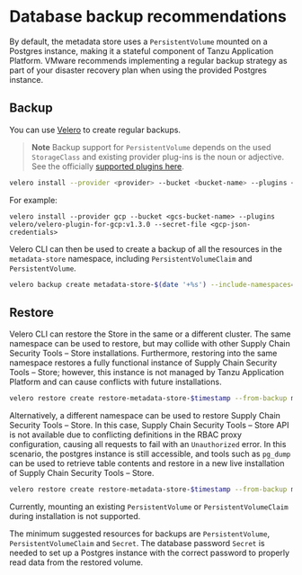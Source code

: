 # Database backup recommendations

By default, the metadata store uses a `PersistentVolume` mounted on a Postgres instance, making it a stateful component of Tanzu Application Platform. VMware recommends implementing a regular backup strategy as part of your disaster recovery plan when using the provided Postgres instance.

## <a id='backup-store'></a>Backup
You can use [Velero](https://velero.io/) to create regular backups.

>**Note** Backup support for `PersistentVolume` depends on the used `StorageClass` and existing provider plug-ins is the noun or adjective. See the officially [supported plugins here](https://velero.io/plugins/).

```bash
velero install --provider <provider> --bucket <bucket-name> --plugins <plugin-image-location> --secret-file <secrets-file>
```

For example:

```console
velero install --provider gcp --bucket <gcs-bucket-name> --plugins velero/velero-plugin-for-gcp:v1.3.0 --secret-file <gcp-json-credentials>
```

Velero CLI can then be used to create a backup of all the resources in the `metadata-store` namespace, including `PersistentVolumeClaim` and `PersistentVolume`.

```bash
velero backup create metadata-store-$(date '+%s') --include-namespaces=metadata-store
```

## <a id='restore-store'></a>Restore
Velero CLI can restore the Store in the same or a different cluster. The same namespace can be used to restore, but may collide with other Supply Chain Security Tools – Store installations. Furthermore, restoring into the same namespace restores a fully functional instance of Supply Chain Security Tools – Store; however, this instance is not managed by Tanzu Application Platform and can cause conflicts with future installations.

```bash
velero restore create restore-metadata-store-$timestamp --from-backup metadata-store-$timestamp --namespace-mappings metadata-store:metadata-store
```

Alternatively, a different namespace can be used to restore Supply Chain Security Tools – Store. In this case, Supply Chain Security Tools – Store API is not available due to conflicting definitions in the RBAC proxy configuration, causing all requests to fail with an `Unauthorized` error. In this scenario, the postgres instance is still accessible, and tools such as `pg_dump` can be used to retrieve table contents and restore in a new live installation of Supply Chain Security Tools – Store.

```bash
velero restore create restore-metadata-store-$timestamp --from-backup metadata-store-$timestamp --namespace-mappings metadata-store:restored-metadata-store
```

Currently, mounting an existing `PersistentVolume` or `PersistentVolumeClaim` during installation is not supported.

The minimum suggested resources for backups are `PersistentVolume`, `PersistentVolumeClaim` and `Secret`. The database password `Secret` is needed to set up a Postgres instance with the correct password to properly read data from the restored volume.


​
